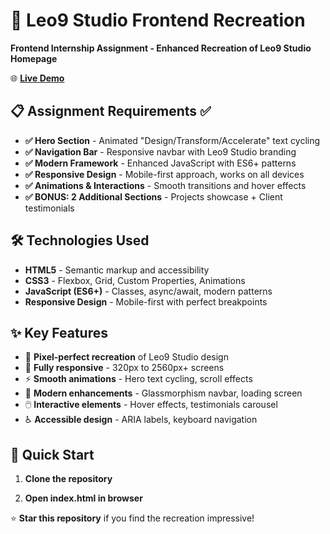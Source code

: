 # 🎨 Leo9 Studio Frontend Recreation

**Frontend Internship Assignment - Enhanced Recreation of Leo9 Studio Homepage**

🌐 **[Live Demo](https://rakeshmerala16.github.io/leo9-studio-ui-ux-recreation/)**

## 📋 Assignment Requirements ✅

- **✅ Hero Section** - Animated "Design/Transform/Accelerate" text cycling
- **✅ Navigation Bar** - Responsive navbar with Leo9 Studio branding
- **✅ Modern Framework** - Enhanced JavaScript with ES6+ patterns
- **✅ Responsive Design** - Mobile-first approach, works on all devices
- **✅ Animations & Interactions** - Smooth transitions and hover effects
- **✅ BONUS: 2 Additional Sections** - Projects showcase + Client testimonials

## 🛠️ Technologies Used

- **HTML5** - Semantic markup and accessibility
- **CSS3** - Flexbox, Grid, Custom Properties, Animations
- **JavaScript (ES6+)** - Classes, async/await, modern patterns
- **Responsive Design** - Mobile-first with perfect breakpoints

## ✨ Key Features

- 🎯 **Pixel-perfect recreation** of Leo9 Studio design
- 📱 **Fully responsive** - 320px to 2560px+ screens
- ⚡ **Smooth animations** - Hero text cycling, scroll effects
- 🎨 **Modern enhancements** - Glassmorphism navbar, loading screen
- 🖱️ **Interactive elements** - Hover effects, testimonials carousel
- ♿ **Accessible design** - ARIA labels, keyboard navigation

## 🚀 Quick Start

1. **Clone the repository**
   
2. **Open index.html in browser**

   
⭐ **Star this repository** if you find the recreation impressive!

